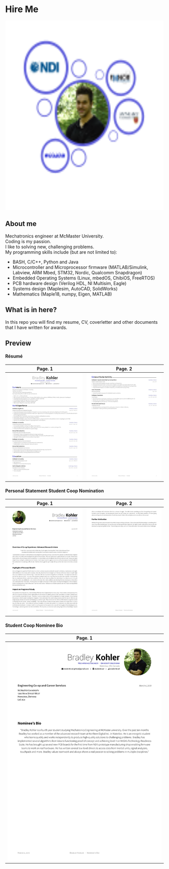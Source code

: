 # Hire Me

<center><img src="svg/icon.svg" style="width:600px;height:600px;"></center>

## About me

Mechatronics engineer at McMaster University. <br />
Coding is my passion. <br />
I like to solving new, challenging problems. <br />
My programming skills include (but are not limited to): <br />
 - BASH, C/C++, Python and Java
 - Microcontroller and Microprocessor firmware (MATLAB/Simulink, Labview, ARM Mbed, STM32, Nordic, Qualcomm Snapdragon)
 - Embedded Operating Systems (Linux, mbedOS, ChibiOS, FreeRTOS)
 - PCB hardware design (Verilog HDL, NI Multisim, Eagle)
 - Systems design (Maplesim, AutoCAD, SolidWorks)
 - Mathematics (Maple18, numpy, Eigen, MATLAB)

## What is in here?

In this repo you will find my resume, CV, coverletter and other documents that I have written for awards.

## Preview

#### Résumé

| Page. 1 | Page. 2 |
|:---:|:---:|
| [![Résumé](images/studentbrad_resume-001.jpg)](studentbrad_resume.pdf)  | [![Résumé](images/studentbrad_resume-002.jpg)](studentbrad_resume.pdf) |

#### Personal Statement Student Coop Nomination

| Page. 1 | Page. 2 |
|:---:|:---:|
| [![Personal Statement](images/studentbrad_coop_personal_statement-001.jpg)](studentbrad_coop_personal_statement.pdf) | [![Personal Statement](images/studentbrad_coop_personal_statement-002.jpg)](studentbrad_coop_personal_statement.pdf) |

#### Student Coop Nominee Bio

| Page. 1 |
|:---:|
| [![Nominee Bio](images/studentbrad_coop_nominee_bio-001.jpg)](studentbrad_coop_nominee_bio.pdf) |

